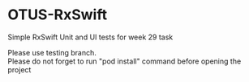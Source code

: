 # OTUS-RxSwift
Simple RxSwift Unit and UI tests for week 29 task

Please use testing branch.\
Please do not forget to run "pod install" command before opening the project
